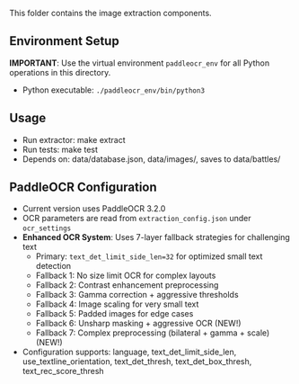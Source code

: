 This folder contains the image extraction components.

## Environment Setup
**IMPORTANT**: Use the virtual environment `paddleocr_env` for all Python operations in this directory.
- Python executable: `./paddleocr_env/bin/python3`

## Usage
- Run extractor: make extract
- Run tests:     make test
- Depends on: data/database.json, data/images/, saves to data/battles/

## PaddleOCR Configuration
- Current version uses PaddleOCR 3.2.0
- OCR parameters are read from `extraction_config.json` under `ocr_settings`
- **Enhanced OCR System**: Uses 7-layer fallback strategies for challenging text
  - Primary: `text_det_limit_side_len=32` for optimized small text detection
  - Fallback 1: No size limit OCR for complex layouts
  - Fallback 2: Contrast enhancement preprocessing
  - Fallback 3: Gamma correction + aggressive thresholds
  - Fallback 4: Image scaling for very small text
  - Fallback 5: Padded images for edge cases
  - Fallback 6: Unsharp masking + aggressive OCR (NEW!)
  - Fallback 7: Complex preprocessing (bilateral + gamma + scale) (NEW!)
- Configuration supports: language, text_det_limit_side_len, use_textline_orientation, text_det_thresh, text_det_box_thresh, text_rec_score_thresh
